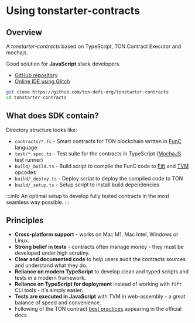 # Using tonstarter-contracts

## Overview

A _tonstarter-contracts_ based on TypeScript, TON Contract Executor and mochajs. 

Good solution for **JavaScript** stack developers.

* [GitHub repository](https://github.com/ton-defi-org/tonstarter-contracts)
* [Online IDE using Glitch](https://github.com/ton-defi-org/tonstarter-contracts)

```bash
git clone https://github.com/ton-defi-org/tonstarter-contracts
cd tonstarter-contracts
```

## What does SDK contain?

Directory structure looks like:

* `contracts/*.fc` - Smart contracts for TON blockchain written in [FunC](https://ton.org/docs/#/func) language
* `test/*.spec.ts` - Test suite for the contracts in TypeScript ([MochaJS](https://mochajs.org/) test runner)
* `build/_build.ts` - Build script to compile the FunC code to [Fift](https://ton-blockchain.github.io/docs/fiftbase.pdf) and [TVM](https://ton-blockchain.github.io/docs/tvm.pdf) opcodes
* `build/_deploy.ts` - Deploy script to deploy the compiled code to TON
* `build/_setup.ts` - Setup script to install build dependencies

:::info
An optimal setup to develop fully tested contracts in the most seamless way possible.
:::

## Principles

* **Cross-platform support** - works on Mac M1, Mac Intel, Windows or Linux.
* **Strong belief in tests** - contracts often manage money - they must be developed under high scrutiny.
* **Clear and documented code** to help users audit the contracts sources and understand what they do.
* **Reliance on modern TypeScript** to develop clean and typed scripts and tests in a modern framework.
* **Reliance on TypeScript for deployment** instead of working with `fift` CLI tools - it's simply easier.
* **Tests are executed in JavaScript** with TVM in web-assembly - a great balance of speed and convenience.
* Following of the TON contract [best practices](/develop/smart-contracts/guidelines) appearing in the official docs.
